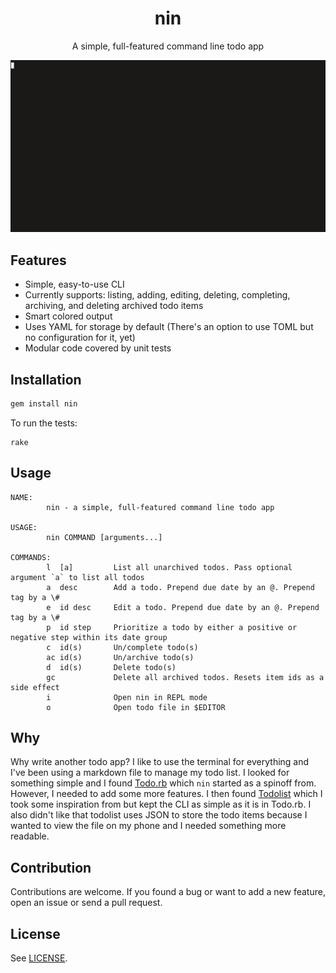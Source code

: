 <div align="center">
  <h1>
    nin
  </h1>

  A simple, full-featured command line todo app

  ![nin demo GIF](/demo.gif)
</div>

## Features

- Simple, easy-to-use CLI
- Currently supports: listing, adding, editing, deleting, completing,
  archiving, and deleting archived todo items
- Smart colored output
- Uses YAML for storage by default (There's an option to use TOML but no configuration for it, yet)
- Modular code covered by unit tests

## Installation

```bash
gem install nin
```

To run the tests:

```console
rake
```

## Usage

```console
NAME:
        nin - a simple, full-featured command line todo app

USAGE:
        nin COMMAND [arguments...]

COMMANDS:
        l  [a]         List all unarchived todos. Pass optional argument `a` to list all todos
        a  desc        Add a todo. Prepend due date by an @. Prepend tag by a \#
        e  id desc     Edit a todo. Prepend due date by an @. Prepend tag by a \#
        p  id step     Prioritize a todo by either a positive or negative step within its date group
        c  id(s)       Un/complete todo(s)
        ac id(s)       Un/archive todo(s)
        d  id(s)       Delete todo(s)
        gc             Delete all archived todos. Resets item ids as a side effect
        i              Open nin in REPL mode
        o              Open todo file in $EDITOR
```

## Why

Why write another todo app? I like to use the terminal for everything and I've
been using a markdown file to manage my todo list. I looked for something
simple and I found [Todo.rb](https://gist.github.com/mattsears/1259080) which
`nin` started as a spinoff from. However, I needed to add some more features. I
then found [Todolist](http://todolist.site/) which I took some inspiration from
but kept the CLI as simple as it is in Todo.rb. I also didn't like that
todolist uses JSON to store the todo items because I wanted to view the file on
my phone and I needed something more readable.

## Contribution

Contributions are welcome. If you found a bug or want to add a new feature,
open an issue or send a pull request.

## License

See [LICENSE](https://github.com/aonemd/nin/blob/master/LICENSE).
